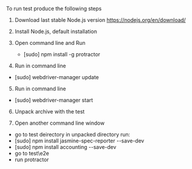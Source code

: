 To run test produce the following steps

1. Download last stable Node.js version 
https://nodejs.org/en/download/

2. Install Node.js, default installation 

3. Open command line and Run
   - [sudo] npm install -g protractor


4. Run in command line
- [sudo] webdriver-manager update

5. Run in command line
- [sudo] webdriver-manager start

6. Unpack archive with the test

7. Open another command line window 
- go to test deirectory in unpacked directory
 run:
- [sudo] npm install jasmine-spec-reporter --save-dev
- [sudo] npm install accounting  --save-dev
- go to test\e2e
- run protractor
